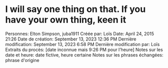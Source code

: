 # I will say one thing on that. If you have your own thing, keen it

Personnes: Elton Simpson, juba1911
Créée par: Loïs
Date: April 24, 2015 21:26
Date de création: September 13, 2023 12:36 PM
Dernière modification: September 13, 2023 6:58 PM
Dernière modification par: Loïs
Extraits du procès: [date inconnue mais 9:26 PM pour l’heure]
Notes sur les date et heure: date fictive, heure certaine
Notes sur les phrases échangées: phrase d'origine